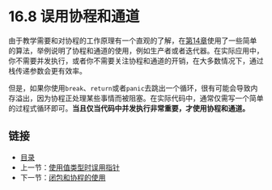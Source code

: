 # 16.8 误用协程和通道

由于教学需要和对协程的工作原理有一个直观的了解，在[第14章](14.0.html)使用了一些简单的算法，举例说明了协程和通道的使用，例如生产者或者迭代器。在实际应用中，你不需要并发执行，或者你不需要关注协程和通道的开销，在大多数情况下，通过栈传递参数会更有效率。

但是，如果你使用`break`、`return`或者`panic`去跳出一个循环，很有可能会导致内存溢出，因为协程正处理某些事情而被阻塞。在实际代码中，通常仅需写一个简单的过程式循环即可。**当且仅当代码中并发执行非常重要，才使用协程和通道。**

## 链接

- [目录](directory.html)
- 上一节：[使用值类型时误用指针](16.7.html)
- 下一节：[闭包和协程的使用](16.9.html)
